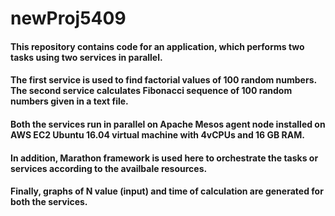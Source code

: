# newProj5409

#### This repository contains code for an application, which performs two tasks using two services in parallel.
#### The first service is used to find factorial values of 100 random numbers. The second service calculates Fibonacci sequence of 100 random numbers given in a text file.
#### Both the services run in parallel on Apache Mesos agent node installed on AWS EC2 Ubuntu 16.04 virtual machine with 4vCPUs and 16 GB RAM.
#### In addition, Marathon framework is used here to orchestrate the tasks or services according to the availbale resources.
#### Finally, graphs of N value (input) and time of calculation are generated for both the services.
